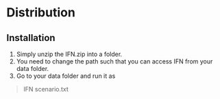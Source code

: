 # Distribution

## Installation
1.	Simply unzip the IFN.zip into a folder. 
2.	You need to change the path such that you can access IFN from your data folder. 
3.  Go to your data folder and run it as 

> IFN scenario.txt
